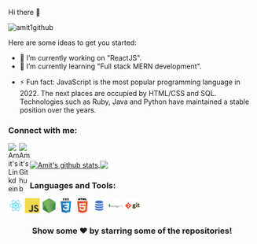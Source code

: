   Hi there 👋

<p align="left"> <img src="https://komarev.com/ghpvc/?username=amit1github&label=Profile%20views&color=0e75b6&style=flat" alt="amit1github" /> </p>

Here are some ideas to get you started:

- 🔭 I’m currently working on "ReactJS".
- 🌱 I’m currently learning "Full stack MERN development".
<!-- - 👯 I’m looking to collaborate on ...
- 🤔 I’m looking for help with ...
- 💬 Ask me about ... -->
<!-- - 📫 How to reach me: Connect with me at linkedin.  -->
- ⚡ Fun fact: JavaScript is the most popular programming language in 2022. The next places are occupied by HTML/CSS and SQL. Technologies such as Ruby, Java and Python have maintained a stable position over the years.

<h3 align="left">Connect with me:</h3>
<p align="left">
<a href="https://www.linkedin.com/in/amit-kr-yadav/">
  <img align="left" alt="Amit's Linkdein" width="22px" src="https://img.icons8.com/external-justicon-flat-justicon/344/external-linkedin-social-media-justicon-flat-justicon.png" />
</a>
  
<a href="https://github.com/amit1github">
  <img align="left" alt="Amit's Github" width="22px" src="https://img.icons8.com/nolan/344/github.png" />
</a>
</p>
<br/>
</br>


<a href="https://github.com/amit1github">
  <img align="center" src="https://github-readme-stats.vercel.app/api?username=amit1github&show_icons=true&locale=en&count_private=true" alt="Amit's github stats" />
</a>
<a href="https://github.com/amit1github">
  <img align="center" src="https://github-readme-stats.vercel.app/api/top-langs/?username=amit1github&theme=light&hide_langs_below=5" />
</a>

<br/>
<h3 align="left">Languages and Tools:</h3>
<p align="left">
<code><img height="30" src="https://raw.githubusercontent.com/github/explore/80688e429a7d4ef2fca1e82350fe8e3517d3494d/topics/react/react.png"></code>
<code><img height="30" src="https://raw.githubusercontent.com/github/explore/80688e429a7d4ef2fca1e82350fe8e3517d3494d/topics/javascript/javascript.png"></code>
<code><img height="30" src="https://raw.githubusercontent.com/github/explore/80688e429a7d4ef2fca1e82350fe8e3517d3494d/topics/nodejs/nodejs.png"></code>  
<code><img height="30" src="https://raw.githubusercontent.com/github/explore/80688e429a7d4ef2fca1e82350fe8e3517d3494d/topics/css/css.png"></code>
<code><img height="30" src="https://raw.githubusercontent.com/github/explore/80688e429a7d4ef2fca1e82350fe8e3517d3494d/topics/html/html.png"></code>
<code><img height="30" src="https://raw.githubusercontent.com/github/explore/80688e429a7d4ef2fca1e82350fe8e3517d3494d/topics/sql/sql.png"></code>
<!-- <code><img height="30" src="https://raw.githubusercontent.com/github/explore/80688e429a7d4ef2fca1e82350fe8e3517d3494d/topics/graphql/graphql.png"></code> -->
<code><img height="30" src="https://raw.githubusercontent.com/github/explore/80688e429a7d4ef2fca1e82350fe8e3517d3494d/topics/mongodb/mongodb.png"></code>
<code><img height="30" src="https://raw.githubusercontent.com/github/explore/80688e429a7d4ef2fca1e82350fe8e3517d3494d/topics/git/git.png"></code>
</p>

<div align="center">

### Show some ❤️ by starring some of the repositories!

</div>
